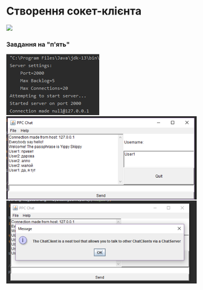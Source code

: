 # Створення сокет-клієнта
![](socket.png)


### Завдання на "п'ять"
![](photo1.png)
![](photo2.png)
![](photo3.png)